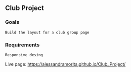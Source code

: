 ## Club Project

### Goals
    Build the layout for a club group page
    
### Requirements
    Responsive desing
       
Live page: https://alessandramorita.github.io/Club_Project/
